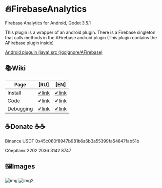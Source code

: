 # 🔥FirebaseAnalytics

Firebase Analytics for Android, Godot 3.5.1

This plugin is a wrapper of an android plugin. There is a Firebase singleton that calls methods in the AFirebase android plugin (This plugin contains the AFirebase plugin inside)

[Android pluguin (java) src (/gdignore/AFirebase)](https://github.com/Qumico/FirebaseAnalytics/tree/main/gdignore/AFirebase)

## 📚Wiki

| Page | [RU] | [EN] |
| --- | --- | --- |
| Install | [✔link](https://github.com/Qumico/FirebaseAnalytics/wiki/Установка-плагина-%5BRU%5D) | [✔link](https://github.com/Qumico/FirebaseAnalytics/wiki/Install-plugin-%5BEN%5D) |
| Code | [✔link](https://github.com/Qumico/FirebaseAnalytics/wiki/Код-%5BRU%5D) | [✔link](https://github.com/Qumico/FirebaseAnalytics/wiki/Code-%5BEN%5D) |
| Debugging | [✔link](https://github.com/Qumico/FirebaseAnalytics/wiki/Отладка-плагина-%5BRU%5D) | [✔link](https://github.com/Qumico/FirebaseAnalytics/wiki/Debugging-plugin-%5BEN%5D) |

## ☕Donate ☕☕

Binance USDT 0x45c060f8947b981b6a5b3a55399fa54847fab51b 

Сбербанк 2202 2036 3142 8747

## 🖼Images

![img](https://raw.githubusercontent.com/Qumico/FirebaseAnalytics/main/gdignore/preview1.png)
![img2](https://raw.githubusercontent.com/Qumico/FirebaseAnalytics/main/gdignore/preview2.png)

